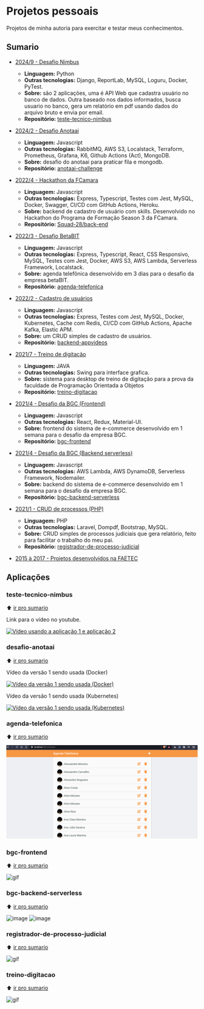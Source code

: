 # Projetos pessoais

Projetos de minha autoria para exercitar e testar meus conhecimentos. 

## Sumario

- [2024/9 - Desafio Nimbus](#teste-tecnico-nimbus)
  - **Linguagem:** Python
  - **Outras tecnologias:** Django, ReportLab, MySQL, Loguru, Docker, PyTest.
  - **Sobre:** são 2 aplicações, uma é API Web que cadastra usuário no banco de dados. Outra baseado nos dados informados, busca usuario no banco, gera um relatório em pdf usando dados do arquivo bruto e envia por email.
  - **Repositório:** [teste-tecnico-nimbus](https://github.com/deirofelippe/teste-tecnico-nimbus)

- [2024/2 - Desafio Anotaai](#desafio-anotaai)
  - **Linguagem:** Javascript
  - **Outras tecnologias:** RabbitMQ, AWS S3, Localstack, Terraform, Prometheus, Grafana, K6, Github Actions (Act), MongoDB.
  - **Sobre:** desafio do anotaai para praticar fila e mongodb.
  - **Repositório:** [anotaai-challenge](https://github.com/deirofelippe/anotaai-challenge)

- [2022/4 - Hackathon da FCamara](#)
  - **Linguagem:** Javascript
  - **Outras tecnologias:** Express, Typescript, Testes com Jest, MySQL, Docker, Swagger, CI/CD com GitHub Actions, Heroku.
  - **Sobre:** backend de cadastro de usuário com skills. Desenvolvido no Hackathon do Programa de Formação Season 3 da FCamara.
  - **Repositório:** [Squad-28/back-end](https://github.com/Squad-28/back-end)

- [2022/3 - Desafio BetaBIT](#agenda-telefonica)
  - **Linguagem:** Javascript
  - **Outras tecnologias:** Express, Typescript, React, CSS Responsivo, MySQL, Testes com Jest, Docker, AWS S3, AWS Lambda, Serverless Framework, Localstack.
  - **Sobre:** agenda telefônica desenvolvido em 3 dias para o desafio da empresa betaBIT.
  - **Repositório:** [agenda-telefonica](https://github.com/felippedesouza/agenda-telefonica)

- [2022/2 - Cadastro de usuários](#)
  - **Linguagem:** Javascript
  - **Outras tecnologias:** Express, Testes com Jest, MySQL, Docker, Kubernetes, Cache com Redis, CI/CD com GitHub Actions, Apache Kafka, Elastic APM.
  - **Sobre:** um CRUD simples de cadastro de usuários. 
  - **Repositório:** [backend-appvideos](https://github.com/felippedesouza/backend-appvideos)

- [2021/7 - Treino de digitação](#treino-digitacao)
  - **Linguagem:** JAVA
  - **Outras tecnologias:** Swing para interface grafica.
  - **Sobre:** sistema para desktop de treino de digitação para a prova da faculdade de Programação Orientada a Objetos 
  - **Repositório:** [treino-digitacao](https://github.com/felippedesouza/treino-digitacao)
  
- [2021/4 - Desafio da BGC (Frontend)](#bgc-frontend)
  - **Linguagem:** Javascript
  - **Outras tecnologias:** React, Redux, Material-UI.
  - **Sobre:** frontend do sistema de e-commerce desenvolvido em 1 semana para o desafio da empresa BGC.
  - **Repositório:** [bgc-frontend](https://github.com/felippedesouza/bgc-frontend)

- [2021/4 - Desafio da BGC (Backend serverless)](#bgc-backend-serverless)
  - **Linguagem:** Javascript
  - **Outras tecnologias:** AWS Lambda, AWS DynamoDB, Serverless Framework, Nodemailer.
  - **Sobre:** backend do sistema de e-commerce desenvolvido em 1 semana para o desafio da empresa BGC.
  - **Repositório:** [bgc-backend-serverless](https://github.com/felippedesouza/bgc-backend-serverless)

- [2021/1 - CRUD de processos (PHP)](#registrador-de-processo-judicial)
   - **Linguagem:** PHP
   - **Outras tecnologias:** Laravel, Dompdf, Bootstrap, MySQL.
   - **Sobre:** CRUD simples de processos judiciais que gera relatório, feito para facilitar o trabalho do meu pai.
   - **Repositório:** [registrador-de-processo-judicial](https://github.com/felippedesouza/registrador-de-processo-judicial)

- [2015 à 2017 - Projetos desenvolvidos na FAETEC](#)

## Aplicações

### teste-tecnico-nimbus

:arrow_up: [ir pro sumario](#sumario)

Link para o vídeo no youtube.

[![Vídeo usando a aplicação 1 e aplicação 2](https://img.youtube.com/vi/qYRlWUg0b0I/0.jpg)](https://www.youtube.com/watch?v=qYRlWUg0b0I)

### desafio-anotaai

:arrow_up: [ir pro sumario](#sumario)

Vídeo da versão 1 sendo usada (Docker)

[![Vídeo da versão 1 sendo usada (Docker)](https://img.youtube.com/vi/1wTzJHnSl2M/0.jpg)](https://www.youtube.com/watch?v=1wTzJHnSl2M)

Vídeo da versão 1 sendo usada (Kubernetes)

[![Vídeo da versão 1 sendo usada (Kubernetes)](https://img.youtube.com/vi/xRRKmhuxGw8/0.jpg)](https://www.youtube.com/watch?v=xRRKmhuxGw8)

### agenda-telefonica

:arrow_up: [ir pro sumario](#sumario)

![image](https://raw.githubusercontent.com/deirofelippe/agenda-telefonica/refs/heads/main/img/v1/1.png)

### bgc-frontend

:arrow_up: [ir pro sumario](#sumario)

![gif](https://raw.githubusercontent.com/felippedesouza/bgc-frontend/main/screenshots/usando.gif)

### bgc-backend-serverless

:arrow_up: [ir pro sumario](#sumario)

![image](https://raw.githubusercontent.com/felippedesouza/bgc-frontend/main/screenshots/v3-1.png)
![image](https://raw.githubusercontent.com/felippedesouza/bgc-frontend/main/screenshots/v3-2.png)

### registrador-de-processo-judicial

:arrow_up: [ir pro sumario](#sumario)

![gif](https://raw.githubusercontent.com/felippedesouza/registrador-de-processo-judicial/master/img/usando.gif)

### treino-digitacao

:arrow_up: [ir pro sumario](#sumario)

![gif](https://raw.githubusercontent.com/felippedesouza/treino-digitacao/main/screenshots/usando.gif)
